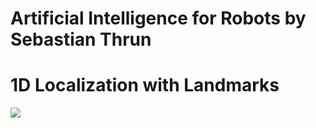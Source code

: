 # Artificial Intelligence for Robots by Sebastian Thrun

1D Localization with Landmarks
==============================
![](https://github.com/daniel-s-ingram/ai_for_robots/blob/master/Lesson1/sense_and_move.gif)